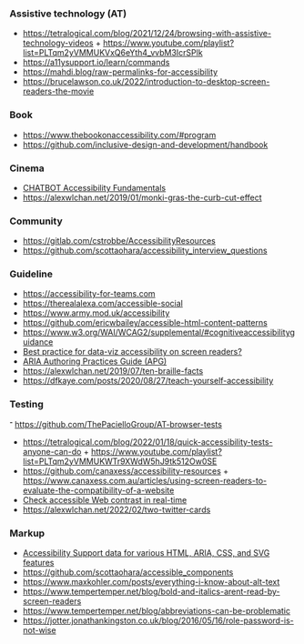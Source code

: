 ### Assistive technology (AT)

- https://tetralogical.com/blog/2021/12/24/browsing-with-assistive-technology-videos + https://www.youtube.com/playlist?list=PLTqm2yVMMUKVxQ6eYth4_vvbM3IcrSPlk
- https://a11ysupport.io/learn/commands
- https://mahdi.blog/raw-permalinks-for-accessibility
- https://brucelawson.co.uk/2022/introduction-to-desktop-screen-readers-the-movie

### Book

- https://www.thebookonaccessibility.com/#program
- https://github.com/inclusive-design-and-development/handbook


### Cinema

- [CHATBOT Accessibility Fundamentals](https://www.youtube.com/playlist?list=PLknXoWiYr_QynKoP276ZlGV73aM8uWdq_)
- https://alexwlchan.net/2019/01/monki-gras-the-curb-cut-effect

### Community

- https://gitlab.com/cstrobbe/AccessibilityResources
- https://github.com/scottaohara/accessibility_interview_questions

### Guideline

- https://accessibility-for-teams.com
- https://therealalexa.com/accessible-social
- https://www.army.mod.uk/accessibility
- https://github.com/ericwbailey/accessible-html-content-patterns
- https://www.w3.org/WAI/WCAG2/supplemental/#cognitiveaccessibilityguidance
- [Best practice for data-viz accessibility on screen readers?](https://twitter.com/notdetails/status/1524434689020334080)
- [ARIA Authoring Practices Guide (APG)](https://www.w3.org/WAI/ARIA/apg/patterns/)
- https://alexwlchan.net/2019/07/ten-braille-facts
- https://dfkaye.com/posts/2020/08/27/teach-yourself-accessibility

### Testing

־ https://github.com/ThePacielloGroup/AT-browser-tests
- https://tetralogical.com/blog/2022/01/18/quick-accessibility-tests-anyone-can-do + https://www.youtube.com/playlist?list=PLTqm2yVMMUKWTr9XWdW5hJ9tk512Ow0SE
- https://github.com/canaxess/accessibility-resources + https://www.canaxess.com.au/articles/using-screen-readers-to-evaluate-the-compatibility-of-a-website
- [Check accessible Web contrast in real-time](https://github.com/tigt/contrast-o-vision)
- https://alexwlchan.net/2022/02/two-twitter-cards

### Markup

- [Accessibility Support data for various HTML, ARIA, CSS, and SVG features](https://github.com/accessibilitysupported/a11ysupport.io)
- https://github.com/scottaohara/accessible_components
- https://www.maxkohler.com/posts/everything-i-know-about-alt-text
- https://www.tempertemper.net/blog/bold-and-italics-arent-read-by-screen-readers
- https://www.tempertemper.net/blog/abbreviations-can-be-problematic
- https://jotter.jonathankingston.co.uk/blog/2016/05/16/role-password-is-not-wise